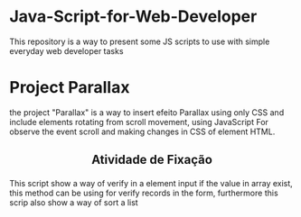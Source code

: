 # Java-Script-for-Web-Developer
 This repository is a way to present some JS scripts to use with simple everyday web developer tasks

# Project Parallax
the project "Parallax" is a way to insert efeito Parallax using only CSS and include elements rotating from scroll movement, using JavaScript For observe the event scroll and making changes in CSS of element HTML.

<h2><p align = 'center'>Atividade de Fixação</p> </h2>

<p>This script show a way of verify in a element input if the value in array exist, this method can be using for verify records in the form, furthermore this scrip also show a way of sort a list   </p>